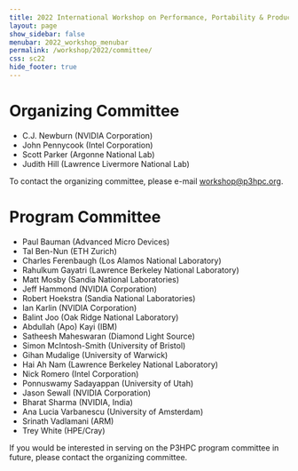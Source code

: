 ```yaml
---
title: 2022 International Workshop on Performance, Portability & Productivity in HPC
layout: page
show_sidebar: false
menubar: 2022_workshop_menubar
permalink: /workshop/2022/committee/
css: sc22
hide_footer: true
---
```


# Organizing Committee

- C.J. Newburn (NVIDIA Corporation)
- John Pennycook (Intel Corporation)
- Scott Parker (Argonne National Lab)
- Judith Hill (Lawrence Livermore National Lab)

To contact the organizing committee, please e-mail
[workshop@p3hpc.org](mailto:workshop@p3hpc.org).

# Program Committee

- Paul Bauman (Advanced Micro Devices)
- Tal Ben-Nun (ETH Zurich)
- Charles Ferenbaugh (Los Alamos National Laboratory)
- Rahulkum Gayatri (Lawrence Berkeley National Laboratory)
- Matt Mosby (Sandia National Laboratories)
- Jeff Hammond (NVIDIA Corporation)
- Robert Hoekstra (Sandia National Laboratories)
- Ian Karlin (NVIDIA Corporation)
- Balint Joo (Oak Ridge National Laboratory)
- Abdullah (Apo) Kayi (IBM)
- Satheesh Maheswaran (Diamond Light Source)
- Simon McIntosh-Smith (University of Bristol)
- Gihan Mudalige (University of Warwick)
- Hai Ah Nam (Lawrence Berkeley National Laboratory)
- Nick Romero (Intel Corporation)
- Ponnuswamy Sadayappan (University of Utah)
- Jason Sewall (NVIDIA Corporation)
- Bharat Sharma (NVIDIA, India)
- Ana Lucia Varbanescu (University of Amsterdam)
- Srinath Vadlamani (ARM)
- Trey White (HPE/Cray)

If you would be interested in serving on the P3HPC program committee in future,
please contact the organizing committee.
